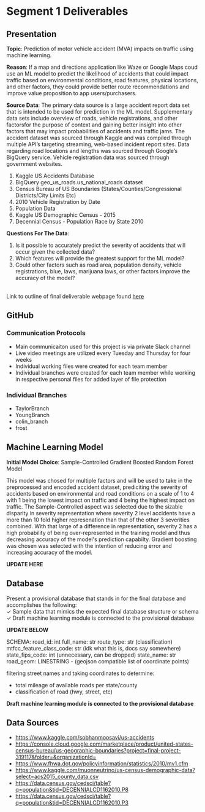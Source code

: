 # Segment 1 Deliverables

## Presentation

**Topic**: Prediction of motor vehicle accident (MVA) impacts on traffic using machine learning.

**Reason**: If a map and directions application like Waze or Google Maps coud use an ML model to predict the likelihood of accidents that could impact traffic based on environmental conditions, road features, physical locations, and other factors, they could provide better route recommendations and improve value proposition to app users/purchasers.

**Source Data**: The primary data source is a large accident report data set that is intended to be used for prediction in the ML model. Supplementary data sets include overview of roads, vehicle registrations, and other factorsfor the purpose of context and gaining better insight into other factors that may impact probabilities of accidents and traffic jams. The accident dataset was sourced through Kaggle and was compiled through multiple API’s targeting streaming, web-based incident report sites. Data regarding road locations and lengths was sourced through Google’s BigQuery service. Vehicle registration data was sourced through government websites.

1. Kaggle US Accidents Database
2. BigQuery geo_us_roads.us_national_roads dataset
3. Census Bureau of US Boundaries (States/Counties/Congressional Districts/City Limits Etc)
4. 2010 Vehicle Registration by Date
5. Population Data
6. Kaggle US Demographic Census - 2015
7. Decennial Census - Population Race by State 2010

**Questions For The Data**:
1. Is it possible to accurately predict the severity of accidents that will occur given the collected data?<br>
2. Which features will provide the greatest support for the ML model?<br>
3. Could other factors such as road area, population density, vehicle registrations, blue, laws, marijuana laws, or other factors improve the accuracy of the model?<br>

<br>Link to outline of final deliverable webpage found <a href="https://frostbrosracing.github.io/CrashSite/">here</a>


## GitHub

### Communication Protocols
- Main communicaiton used for this project is via private Slack channel
- Live video meetings are utilized every Tuesday and Thursday for four weeks
- Individual working files were created for each team member
- Individual branches were created for each team member while working in respective personal files for added layer of file protection

### Individual Branches
- TaylorBranch
- YoungBranch
- colin_branch
- frost

## Machine Learning Model
**Initial Model Choice**: Sample-Controlled Gradient Boosted Random Forest Model

This model was chosed for multiple factors and will be used to take in the preprocessed and encoded accident dataset, prediciting the severity of accidents based on environmental and road conditions on a scale of 1 to 4 with 1 being the lowest impact on traffic and 4 being the highest impact on traffic. The Sample-Controlled aspect was selected due to the sizable disparity in severity representation where severity 2 level accidents have a more than 10 fold higher represenation than that of the other 3 severities combined. With that large of a difference in representation, severity 2 has a high probability of being over-represented in the training model and thus decreasing accuracy of the model's prediction capabilty. Gradient boosting was chosen was selected with the intention of reducing error and increasing accuracy of the model. 

**UPDATE HERE**

## Database
Present a provisional database that stands in for the final database and accomplishes the following:<br>✓ Sample data that mimics the expected final database structure or schema 
<br>✓ Draft machine learning module is connected to the provisional database 

**UPDATE BELOW**

SCHEMA:
road_id: int
full_name: str
route_type: str (classification)
mtfcc_feature_class_code: str (idk what this is, docs say somewhere)
state_fips_code: int (unnecessary, can be dropped)
state_name: str
road_geom: LINESTRING -  (geojson compatible list of coordinate points)

filtering street names and taking coordinates to determine:
* total mileage of available roads per state/county
* classification of road (hwy, street, etc)
 
**Draft machine learning module is connected to the provisional database**

## Data Sources
- https://www.kaggle.com/sobhanmoosavi/us-accidents
- https://console.cloud.google.com/marketplace/product/united-states-census-bureau/us-geographic-boundaries?project=final-project-319117&folder=&organizationId=
- https://www.fhwa.dot.gov/policyinformation/statistics/2010/mv1.cfm
- https://www.kaggle.com/muonneutrino/us-census-demographic-data?select=acs2015_county_data.csv
- https://data.census.gov/cedsci/table?q=population&tid=DECENNIALCD1162010.P8
- https://data.census.gov/cedsci/table?q=population&tid=DECENNIALCD1162010.P3
